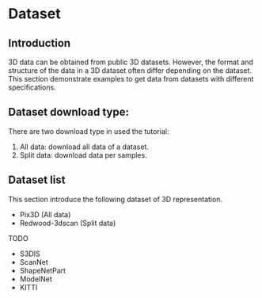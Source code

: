 # Dataset
## Introduction
3D data can be obtained from public 3D datasets. However, the format and structure of the data in a 3D dataset often differ depending on the dataset. This section demonstrate examples to get data from datasets with different specifications.  

## Dataset download type:
There are two download type in used the tutorial:
1. All data: download all data of a dataset.
2. Split data: download data per samples.

## Dataset list
This section introduce the following dataset of 3D representation.
- Pix3D (All data)
- Redwood-3dscan (Split data)

TODO
- S3DIS
- ScanNet
- ShapeNetPart
- ModelNet
- KITTI
